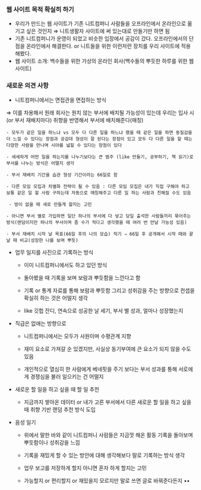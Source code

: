 ### 웹 사이트 목적 확실히 하기

- 우리가 만드는 웹 사이트가 기존 니트컴퍼니 사람들을 오프라인에서 온라인으로 옮기고 싶은 것인지 ⇒ 니트생활자 사이트에 써 있는대로 만들기만 하면 됨
- 기존 니트컴퍼니가 운영이 되었고 비슷한 입장에서 공감이 갔다. 오프라인에서의 단점을 온라인에서 해결한다. or 니트들을 위한 이런저런 장치를 우리 사이트에 적용해봤다.
- 웹 사이트 소개: 백수들을 위한 가상의 온라인 회사(백수들의 뿌듯한 하루를 위한 웹 사이트)

### 새로운 의견 사항

- 니트컴퍼니에서는 면접관을 면접하는 방식

⇒ 이를 차용해서 원래 회사는 원치 않는 부서에 배치될 가능성이 있는데 우리는 입사 시(or 부서 재배치마다) 취향을 반영해서 부서에 배치해준다(매칭)

    - 모두가 같은 일을 하느냐 vs 모두 다 다른 일을 하느냐 했을 때 같은 일을 하면 동질감을 더 느낄 수 있다는 장점과 공감대 형성이 잘 된다는 장점이 있고 모두 다 다른 일을 할 때는 다양한 사람을 만나며 시야를 넓힐 수 있다는 장점이 있다

    - 세세하게 어떤 일을 하는지를 나누기보다는 큰 범주 (like 만들기, 공부하기, 책 읽기)로 부서를 나누는 방식은 어떨지 생각

    - 부서 재배치 기간을 습관 형성 기간이라는 66일로 함

    - 다른 모임 모집과 차별화 전략이 될 수 있음 : 다른 모임 모집은 내가 직접 구해야 하고 보통 같은 일 할 사람 구하는데 자동으로 매칭해주고 다른 일 하는 사람과 친해질 수도 있음

     - 방이 없을 때 새로 만들게 할지는 고민

    - 아니면 부서 별로 가입하면 일단 하나의 부서에 다 넣고 당일 출석한 사람들끼리 묶어주는 방식(랜덤이지만 하나의 부서이며 좀 수가 적다고 생각했을 때 여러 번 만날 가능성 있음)

    - 부서 재배치 시작 날 목표(66일 후의 나의 모습) 적기 ⇒ 66일 후 공개해서 시작 때와 끝날 때 비교(성장한 나를 보며 뿌듯)

- 업무 일지를 사진으로 기록하는 방식

    - 이미 니트컴퍼니에서도 하고 있던 방식

    - 돌아봤을 때 기록을 보며 보람과 뿌듯함을 느낀다고 함

    - 기록 or 통계 자료를 통해 보람과 뿌듯함 그리고 성취감을 주는 방향으로 컨셉을 확실히 하는 것은 어떨지 생각

    - like 깃헙 잔디, 연속으로 성공한 날 세기, 부서 별 성과, 얼마나 성장했는지

- 직급은 없애는 방향으로

     - 니트컴퍼니에서는 모두가 사원이며 수평관계 지향

    - 재미 요소로 가져갈 순 있겠지만, 사실상 동기부여에 큰 요소가 되지 않을 수도 있음

    - 개인적으로 열심히 한 사람에게 베네핏을 주기 보다는 부서 성과를 통해 서로에게 경쟁심을 불러 일으키는 건 어떨지

- 새로운 할 일을 하고 싶을 때 할 일 추천

    - 지금까지 쌓아온 데이터 or 내가 고른 부서에서 다른 새로운 할 일을 하고 싶을 때 취향 기반 랜덤 추천 방식 도입

- 음성 일기

    - 위에서 말한 바와 같이 니트컴퍼니 사람들은 지금껏 해온 활동 기록을 돌아보며 뿌듯함이나 성취감을 느낌

     - 기록을 재밌게 할 수 있는 방안에 대해 생각해보다 말로 기록하는 방식 생각

    - 업무 보고를 저장하게 할지 아니면 혼자 하게 할지는 고민

     - 가능할지 or 편리할지 or 재밌을지 모르지만 말로 쓰면 글로 바꿔준다든지 ••
